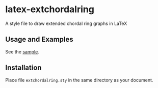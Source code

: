 # latex-extchordalring
A style file to draw extended chordal ring graphs in LaTeX

## Usage and Examples
See the [sample](extchordalring-sample.lualatex.pdf).

## Installation
Place file `extchordalring.sty` in the same directory as your document.
